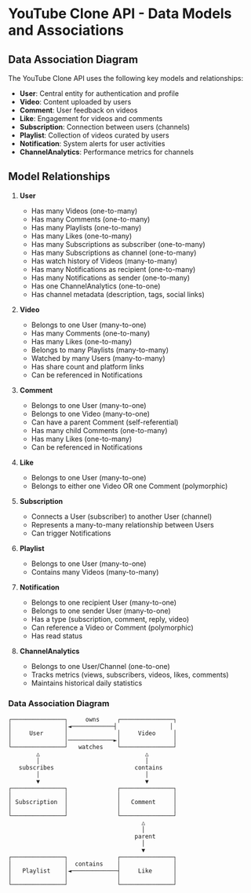 # YouTube Clone API - Data Models and Associations

## Data Association Diagram

The YouTube Clone API uses the following key models and relationships:

- **User**: Central entity for authentication and profile
- **Video**: Content uploaded by users
- **Comment**: User feedback on videos
- **Like**: Engagement for videos and comments
- **Subscription**: Connection between users (channels)
- **Playlist**: Collection of videos curated by users
- **Notification**: System alerts for user activities
- **ChannelAnalytics**: Performance metrics for channels

## Model Relationships

1. **User**

      - Has many Videos (one-to-many)
      - Has many Comments (one-to-many)
      - Has many Playlists (one-to-many)
      - Has many Likes (one-to-many)
      - Has many Subscriptions as subscriber (one-to-many)
      - Has many Subscriptions as channel (one-to-many)
      - Has watch history of Videos (many-to-many)
      - Has many Notifications as recipient (one-to-many)
      - Has many Notifications as sender (one-to-many)
      - Has one ChannelAnalytics (one-to-one)
      - Has channel metadata (description, tags, social links)

2. **Video**

      - Belongs to one User (many-to-one)
      - Has many Comments (one-to-many)
      - Has many Likes (one-to-many)
      - Belongs to many Playlists (many-to-many)
      - Watched by many Users (many-to-many)
      - Has share count and platform links
      - Can be referenced in Notifications

3. **Comment**

      - Belongs to one User (many-to-one)
      - Belongs to one Video (many-to-one)
      - Can have a parent Comment (self-referential)
      - Has many child Comments (one-to-many)
      - Has many Likes (one-to-many)
      - Can be referenced in Notifications

4. **Like**

      - Belongs to one User (many-to-one)
      - Belongs to either one Video OR one Comment (polymorphic)

5. **Subscription**

      - Connects a User (subscriber) to another User (channel)
      - Represents a many-to-many relationship between Users
      - Can trigger Notifications

6. **Playlist**

      - Belongs to one User (many-to-one)
      - Contains many Videos (many-to-many)

7. **Notification**

      - Belongs to one recipient User (many-to-one)
      - Belongs to one sender User (many-to-one)
      - Has a type (subscription, comment, reply, video)
      - Can reference a Video or Comment (polymorphic)
      - Has read status

8. **ChannelAnalytics**
      - Belongs to one User/Channel (one-to-one)
      - Tracks metrics (views, subscribers, videos, likes, comments)
      - Maintains historical daily statistics

### Data Association Diagram

```
┌───────────────┐     owns     ┌───────────────┐
│               │◄────────────┤               │
│     User      │              │     Video     │
│               │─────────────►│               │
└───────────────┘   watches    └───────────────┘
        △                              △
        │                              │
   subscribes                       contains
        │                              │
        ▼                              ▼
┌───────────────┐              ┌───────────────┐
│               │              │               │
│ Subscription  │              │   Comment     │
│               │              │               │
└───────────────┘              └───────────────┘
                                      △
                                      │
                                    parent
                                      │
                                      ▼
┌───────────────┐              ┌───────────────┐
│               │  contains    │               │
│   Playlist    │◄─────────────┤     Like      │
│               │              │               │
└───────────────┘              └───────────────┘
```
